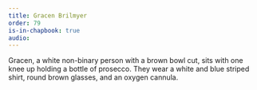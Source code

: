 ```yaml
---
title: Gracen Brilmyer
order: 79
is-in-chapbook: true
audio: 
---
```

Gracen, a white non-binary person with a brown bowl cut, sits with one knee up holding a bottle of prosecco. They wear a white and blue striped shirt, round brown glasses, and an oxygen cannula.
